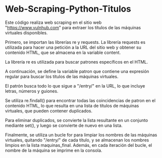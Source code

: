 # Web-Scraping-Python-Titulos
Este código realiza web scraping en el sitio web "https://www.vulnhub.com" para extraer los títulos de las máquinas virtuales disponibles.  

Primero, se importan las librerías re y requests. 
La librería requests es utilizada para hacer una petición a la URL del sitio web y obtener su contenido HTML, que se almacena en la variable content. 

La librería re es utilizada para buscar patrones específicos en el HTML. 

A continuación, se define la variable patron que contiene una expresión regular para buscar los títulos de las máquinas virtuales. 

El patrón busca todo lo que sigue a "/entry/" en la URL, lo que incluye letras, números y guiones.  

Se utiliza re.findall() para encontrar todas las coincidencias de patron en el contenido HTML, lo que resulta en una lista de títulos de máquinas virtuales, que pueden contener duplicados. 

Para eliminar duplicados, se convierte la lista resultante en un conjunto mediante set(), y luego se convierte de nuevo en una lista. 

Finalmente, se utiliza un bucle for para limpiar los nombres de las máquinas virtuales, quitando "/entry/" de cada título, y se almacenan los nombres limpios en la lista maquinas_final. Además, en cada iteración del bucle, el nombre de la máquina se imprime en la consola.
